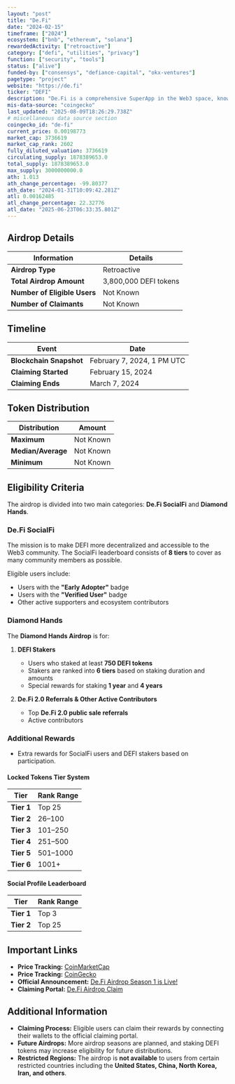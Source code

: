 ```yaml
---
layout: "post"
title: "De.Fi"
date: "2024-02-15"
timeframe: ["2024"]
ecosystem: ["bnb", "ethereum", "solana"]
rewardedActivity: ["retroactive"]
category: ["defi", "utilities", "privacy"]
function: ["security", "tools"]
status: ["alive"]
funded-by: ["consensys", "defiance-capital", "okx-ventures"]
pagetype: "project"
website: "https://de.fi"
ticker: "DEFI"
description: "De.Fi is a comprehensive SuperApp in the Web3 space, known for innovations like crypto's first antivirus and a full-scale SocialFi ecosystem. It has amassed over 5,000,000 unique users."
mis-data-source: "coingecko"
last_updated: "2025-08-09T18:26:29.738Z"
# miscellaneous data source section
coingecko_id: "de-fi"
current_price: 0.00198773
market_cap: 3736619
market_cap_rank: 2602
fully_diluted_valuation: 3736619
circulating_supply: 1878389653.0
total_supply: 1878389653.0
max_supply: 3000000000.0
ath: 1.013
ath_change_percentage: -99.80377
ath_date: "2024-01-31T10:09:42.281Z"
atl: 0.00162485
atl_change_percentage: 22.32776
atl_date: "2025-06-23T06:33:35.801Z"
---
```


## Airdrop Details

| Information                  | Details               |
| ---------------------------- | --------------------- |
| **Airdrop Type**             | Retroactive           |
| **Total Airdrop Amount**     | 3,800,000 DEFI tokens |
| **Number of Eligible Users** | Not Known             |
| **Number of Claimants**      | Not Known             |

## Timeline

| Event                   | Date                       |
| ----------------------- | -------------------------- |
| **Blockchain Snapshot** | February 7, 2024, 1 PM UTC |
| **Claiming Started**    | February 15, 2024          |
| **Claiming Ends**       | March 7, 2024              |

## Token Distribution

| Distribution       | Amount    |
| ------------------ | --------- |
| **Maximum**        | Not Known |
| **Median/Average** | Not Known |
| **Minimum**        | Not Known |

## Eligibility Criteria

The airdrop is divided into two main categories: **De.Fi SocialFi** and **Diamond Hands**.

### **De.Fi SocialFi**

The mission is to make DEFI more decentralized and accessible to the Web3 community. The SocialFi leaderboard consists of **8 tiers** to cover as many community members as possible.

Eligible users include:

- Users with the **"Early Adopter"** badge
- Users with the **"Verified User"** badge
- Other active supporters and ecosystem contributors

### **Diamond Hands**

The **Diamond Hands Airdrop** is for:

1. **DEFI Stakers**

   - Users who staked at least **750 DEFI tokens**
   - Stakers are ranked into **6 tiers** based on staking duration and amounts
   - Special rewards for staking **1 year** and **4 years**

2. **De.Fi 2.0 Referrals & Other Active Contributors**
   - Top **De.Fi 2.0 public sale referrals**
   - Active contributors

### **Additional Rewards**

- Extra rewards for SocialFi users and DEFI stakers based on participation.

#### **Locked Tokens Tier System**

| Tier       | Rank Range |
| ---------- | ---------- |
| **Tier 1** | Top 25     |
| **Tier 2** | 26–100     |
| **Tier 3** | 101–250    |
| **Tier 4** | 251–500    |
| **Tier 5** | 501–1000   |
| **Tier 6** | 1001+      |

#### **Social Profile Leaderboard**

| Tier       | Rank Range |
| ---------- | ---------- |
| **Tier 1** | Top 3      |
| **Tier 2** | Top 25     |

## Important Links

- **Price Tracking:** [CoinMarketCap](https://coinmarketcap.com/currencies/de-fi/)
- **Price Tracking:** [CoinGecko](https://www.coingecko.com/en/coins/de-fi/)
- **Official Announcement:** [De.Fi Airdrop Season 1 is Live!](https://de.fi/blog/de-fi-defi-airdrop-season-1-is-live)
- **Claiming Portal:** [De.Fi Airdrop Claim](https://de.fi/airdrop)

## Additional Information

- **Claiming Process:** Eligible users can claim their rewards by connecting their wallets to the official claiming portal.
- **Future Airdrops:** More airdrop seasons are planned, and staking DEFI tokens may increase eligibility for future distributions.
- **Restricted Regions:** The airdrop is **not available** to users from certain restricted countries including the **United States, China, North Korea, Iran, and others**.